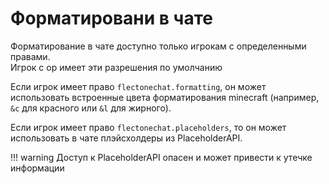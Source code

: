 # Форматировани в чате

Форматирование в чате доступно только игрокам с определенными правами.  
Игрок с op имеет эти разрешения по умолчанию

Если игрок имеет право `flectonechat.formatting`, он может использовать встроенные цвета форматирования minecraft (например, `&c` для красного или `&l` для жирного).

Если игрок имеет право `flectonechat.placeholders`, то он может использовать в чате плэйсхолдеры из PlaceholderAPI.

!!! warning
    Доступ к PlaceholderAPI опасен и может привести к утечке информации